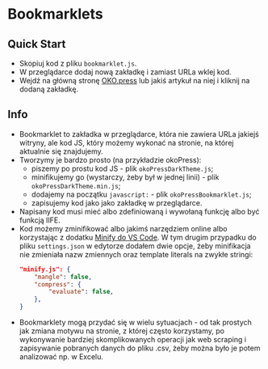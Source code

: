 # Bookmarklets

## Quick Start
- Skopiuj kod z pliku `bookmarklet.js`.
- W przeglądarce dodaj nową zakładkę i zamiast URLa wklej kod.
- Wejdź na główną stronę [OKO.press](https://oko.press/) lub jakiś artykuł na niej i kliknij na dodaną zakładkę.

## Info
- Bookmarklet to zakładka w przeglądarce, która nie zawiera URLa jakiejś witryny, ale kod JS, który możemy wykonać na stronie, na której aktualnie się znajdujemy.
- Tworzymy je bardzo prosto (na przykładzie okoPress):
    - piszemy po prostu kod JS - plik `okoPressDarkTheme.js`;
    - minifikujemy go (wystarczy, żeby był w jednej linii) - plik `okoPressDarkTheme.min.js`;
    - dodajemy na początku `javascript:` - plik `okoPressBookmarklet.js`;
    - zapisujemy kod jako jako zakładkę w przeglądarce.
- Napisany kod musi mieć albo zdefiniowaną i wywołaną funkcję albo być funkcją IIFE.
- Kod możemy zminifikować albo jakimś narzędziem online albo korzystając z dodatku [Minify do VS Code](https://marketplace.visualstudio.com/items?itemName=HookyQR.minify). W tym drugim przypadku do pliku `settings.json` w edytorze dodałem dwie opcje, żeby minifikacja nie zmieniała nazw zmiennych oraz template literals na zwykłe stringi:
    ```json
    "minify.js": {
        "mangle": false,
        "compress": {
            "evaluate": false,
        },
    }
    ```
- Bookmarklety mogą przydać się w wielu sytuacjach - od tak prostych jak zmiana motywu na stronie, z której często korzystamy, po wykonywanie bardziej skomplikowanych operacji jak web scraping i zapisywanie pobranych danych do pliku .csv, żeby można było je potem analizować np. w Excelu. 
